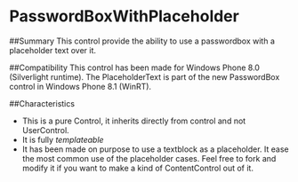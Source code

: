# PasswordBoxWithPlaceholder

##Summary
This control provide the ability to use a passwordbox with a placeholder text over it.

##Compatibility
This control has been made for Windows Phone 8.0 (Silverlight runtime).  The PlaceholderText is part of the new PasswordBox control in Windows Phone 8.1 (WinRT).

##Characteristics

- This is a pure Control, it inherits directly from control and not UserControl.
- It is fully *templateable*
- It has been made on purpose to use a textblock as a placeholder. It ease the most common use of the placeholder cases. Feel free to fork and modify it if you want to make a kind of ContentControl out of it.
